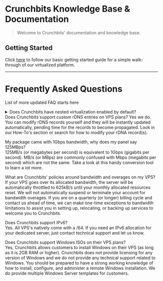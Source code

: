 # Crunchbits Knowledge Base & Documentation

> Welcome to Crunchbits' documentation and knowledge base.

## Getting Started
Click [here](Using-the-basic-functions-of-the-server) to follow our basic getting started guide for a simple walk-through of our virtualized platform.

---

# Frequently Asked Questions

List of more updated FAQ starts here

<details><summary>Does Crunchbits have nested virtualization enabled by default?  </summary>
Yes, every KVM and vDedicated (Smart Server / Instant Dedicated) we offer has nested virtualization enabled by default and uses host-passthrough KVM for maximum customer performance and compatibility.
</details>
Does Crunchbits support custom rDNS entries on VPS plans?  
Yes we do. You can modify rDNS records yourself and they will be instantly updated automatically, pending time for the records to become propagated. Look in our How-To's section or search for how to modify your rDNA record(s).

My package came with 1Gbps bandwidth, why does my panel say 125MBps?  
125MB/s (or megabytes per second) is equivalent to 1Gbps (gigabits per second). MB/s (or MBps) are commonly confused with Mbps (megabits per second) which are not the same. Take a look at this handy conversion tool to learn a lot more.

What are Crunchbits' policies around bandwidth and overages on my VPS?  
If your VPS goes over its allocated bandwidth, the server will be automatically throttled to 625kB/s until your monthly allocated resources reset. We will not automatically suspend or terminate your account for bandwidth overages. If you are on a quarterly (or longer) billing cycle and contact us ahead of time, we can make one-time exceptions to bandwidth limitations to assist you in setting up, relocating, or backing up services to welcome you to Crunchbits.

Does Crunchbits support IPv6?  
Yes. All VPS's natively come with a /64. If you need an IPv6 allocation for your dedicated server, just contact technical support and let us know.

Does Crunchbits support Windows ISOs on their VPS plans?  
Yes, Crunchbits allows customers to install Windows on their VPS (as long as it is 2GB RAM or higher). Crunchbits does not provide licensing for any version of Windows and we do not provide any technical support related to Windows. You should be prepared to have a strong working knowledge of how to install, configure, and administer a remote Windows installation. We do provide multiple Windows Server templates for customers.